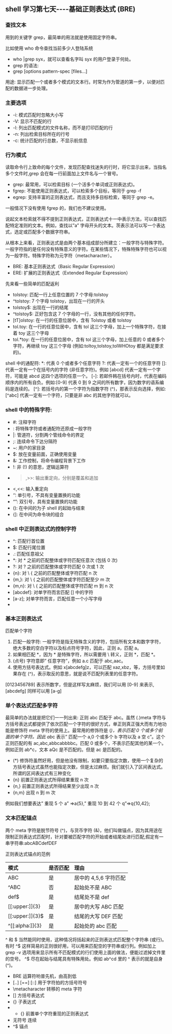 ## shell 学习第七天----基础正则表达式 (BRE)

### 查找文本

用到的关键字 grep，最简单的用法就是使用固定字符串。

比如使用 who 命令查找当前多少人登陆系统

- who |grep syx，就可以查看名字叫 syx 的用户登录于何处。
- grep 的语法:
- grep [options pattern-spec [files...]
 
用途: 显示匹配一个或者多个模式的文本行。时常为作为管道的第一步，以便对匹配的数据进一步处理。

### 主要选项

- -i: 模式匹配时忽略大小写
- -V: 显示不匹配的行
- -l: 列出匹配模式的文件名称，而不是打印匹配的行
- -n: 列出检索目标所在的行号
- -c: 统计匹配的行总数，不显示航信息

### 行为模式

读取命令行上致命的每个文件，发现匹配查找迷失的行时，将它显示出来，当指名多个文件时,grep 会在每一行前面加上文件名与一个冒号。

- grep: 最常用，可以检索目标 (一个活多个单词或正则表达式)。
- fgrep: 不能使用正则表达式，可以检索多个目标，等同于 grep -f
- egrep: 支持丰富的正则表达式，而且支持多目标检索，等同于 grep -e。

一般情况下没有使用 fgrep 的，我们也不建议使用。

说起文本检索就不得不提到正则表达式，正则表达式十一中表示方法，可以查找匹配特定准则的文本。例如，查找以”a” 字母开头的文本。茨表示法可以写一个表达式，选定或匹配多个数据字符串。

从根本上来看，正则表达式是由两个基本组成部分所建立：一般字符与特殊字符。一般字符指的是任何没有特殊意义的字符。在某些情况下，特殊特殊字符也可以视为一般字符。特殊字符称为元字符（metacharacter）。

- BRE: 基本正则表达式（Basic Regular Expression）
- ERE: 扩展的正则表达式（Extended Regular Expression）

先来看一些简单的匹配返利

- tolstoy: 匹配一行上任意位置的 7 个字母:tolstoy
- ^tolstoy: 7 个字母 tolstoy，出现在一行的开头
- tolstoy$: 出现在一行的结尾
- ^tolstoy$: 正好包含这 7 个字母的一行，没有其他的任何字符。
- [tT]olstoy: 在一行的任意位居中，含有 Tolstoy 或者 tolstoy
- tol.toy: 在一行的任意位居中，含有 tol 这三个字母，加上一个特殊字符，在接着 toy 这三个字母
- tol.*toy: 在一行的任意位居中，含有 tol 这三个字母，加上任意的 0 或者多个字符，再继续 toy 这三个字母 (例如:toltoy,tolstoy,tolWHOtoy 都是满足要求的)。
 
shell 中的通配符:
*: 代表 0 个或者多个任意字符
?: 代表一定有一个的任意字符
[]: 代表一定有一个在括号内的字符 (非任意字符)。例如 [abcd] 代表一定有一个字符，可能是 abcd 这四个选项的任意一个。
[-]: 若邮件韩在括号内时，代表在编码顺序内的所有自负。例如:[0-9] 代表 0 到 9 之间的所有数字，因为数字的语系编码是连续的。
[^]: 若括号内的第一个字符为指数字符 (^)，那表示反向选择，例如:[^abc] 代表一定有一个字符，只要是非 abc 的其他字符就可以。
 
### shell 中的特殊字符:

- \#: 注释字符
- \: 将特殊字符或者通配符还原成一般字符
- |: 管道符，分割两个管线命令的界定
- ;: 连续命令下达分隔符
- ~: 用户的家目录
- $: 放在变量前面，正确使用变量
- &: 工作控制，将命令编程背景下工作
- !: 非 (!) 的意思，逻辑运算符
- >,>>: 输出重定向，分别是覆盖和追加
- <,<<: 输入重定向
- ‘’: 单引号，不具有变量置换的功能
- “”: 双引号，具有变量置换的功能
- (): 在中间的为子 shell 的起始与结束
- {]: 在中间为命令块的组合
 
### shell 中正则表达式的控制字符

- ^: 匹配行首位置
- $: 匹配行尾位置
- .: 匹配任意祖父
- *: 对 * 之前的匹配整体或字符匹配任意次 (包括 0 次)
- \?: 对 \? 之前的匹配整体或字符匹配 0 次或 1 次
- \{n\}: 对 \ { 之前的匹配整体或字符匹配 n 次
- \{m,\}: 对 \ { 之前的匹配整体或字符匹配至少 m 次
- \{m,n}: 对 \ { 之前的匹配整体或字符匹配 m 到 n 次 
- [abcdef]: 对单字符而言匹配 [] 中的字符
- [a-z]; 对单字符而言，匹配任意一个小写字母
- [^a-z]: 不匹配括号中的内容
 
 
### 基本正则表达式

匹配单个字符

1. 匹配一般字符: 一般字符是指无特殊含义的字符，包括所有文本和数字字符，绝大多数的空白字符以及标点符号字符，因此，正则 a，匹配 a。
2. 如果相匹配 *，因为 * 是特殊字符，所以需要用 \ 转义，正则 \*，匹配 *。
3. (点号) 字符意即” 任意字符”，例如 a.c 匹配于 abc,aac。
4. 使用方括号表达式。例如 x[abcdefg]z，可以匹配 xaz,xbz，等，方括号里如果存在 (^)，表示取反的意思，就是说不匹配列表里的任意字符。
 
[0123456789] 表示所数字，但是这样写太麻烦，我们可以用 [0-9] 来表示,[abcdefg] 同样可以用 [a-g]
 
### 单个表达式匹配多字符

最简单的办法就是把它们一一列出来: 正则 abc 匹配于 abc。虽然 (.)meta 字符与方括号表达式都提供了依次匹配一个字符的很好方式，单正则真正强大而有力地功能是修饰符 meta 字符的使用上。最常用的修饰符是 (*)，表示匹配 0 个或多个前面的单个字符。因此 ab*c 表示” 匹配一个 a,0 个或多个 b 字符以及 a 空 c”。这个正则匹配的有 ac,abc,abbcabbbbc。匹配 0 或多个，不表示匹配其他的某一个。例如正则 ab*c，文本 aQc 是不匹配的。但是 ac 是匹配的。  

- (*) 修饰符虽然好用，但是他没有限制，如要只要指定次数，使用一个复杂的方括号表达式虽然也能指定次数，但是太过麻烦。我们就引入了区间表达式。所谓的区间表达式有三种变化
- \{n\}       前置正则表达式所得结果重现 n 次
- \{n,\} 前置正则表达式所得结果至少出现 n 次
- \{n,m\} 出现 n 到 m 次

例如我们想要表达” 重现 5 个 a” =>a\{5\},” 重现 10 到 42 个 q”=>q\{10,42\};
 
 
### 文本匹配锚点

两个 meta 字符是脱节符号 (^)，与货币字符 (&)，他们叫做锚点，因为其用途在限制正则表达式匹配时，针对要被匹配字符的开始或者结尾处进行匹配,假定有一串字符串:abcABCdefDEF

正则表达式锚点的范例

| 模式        | 是否匹配           | 理由  |
|:------------- |:-------------|:-----|
| ABC      | 是 | 居中的 4,5,6 字符匹配 |
| ^ABC      | 否 | 起始处不是 ABC |
| def$ | 是 | 结尾处不是 def |
| [[:upper:]]\{3\}      | 是 | 居中的大写 ABC 匹配 |
| [[:upper:]]\{3\}$      | 是 | 结尾的大写 DEF 匹配 |
| ^[[:alpha:]]\{3\} | 是 | 起始处的 abc 匹配 |
 
^ 和 $ 当然能同时使用，这种情况将括起来的正则表达式匹配整个字符串 (或行)。有时 ^$ 这样简易的正则很好用，可以用来匹配空的字符串或行列。例如加上 grep -v 选项用来显示所有不匹配模式的行们使用上面的做法，便能过滤掉文件里的空号。
^$ 尽在起始与结尾具有特殊用处。例如 ab^cd 里的 ^ 表示的就是自身 (^)。
 
- BRE 运算符哟普先机，由高到低
- [..] [==] [::]  用于字符拍的方括号符号
- \metacharacter  转移的 meta 字符
- []  方括号表达式
- \{\}  子表达式
- *  \{\} 前置单个字符重现的正则表达式
- 无符号  连续
- ^$ 锚点